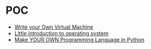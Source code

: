 # POC

- [Write your Own Virtual Machine](https://justinmeiners.github.io/lc3-vm/)
- [Little introduction to operating system](https://littleosbook.github.io/#compiling-the-operating-system)
- [Make YOUR OWN Programming Language in Python](https://www.youtube.com/watch?v=Eythq9848Fg&list=PLZQftyCk7_SdoVexSmwy_tBgs7P0b97yD)
